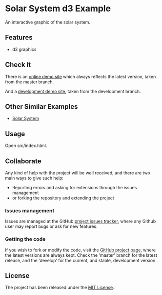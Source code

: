# Solar System d3 Example

An interactive graphic of the solar system.

## Features

- d3 graphics

## Check it

There is an [online demo site][demo-site] which always reflects the latest version, taken from the master branch.

And a [development demo site][demo-site-development], taken from the development branch.

## Other Similar Examples

- [Solar System](https://bl.ocks.org/tlfrd/155feca25ebe85b6f31b56945e912b4e)

## Usage

Open src/index.html.

## Collaborate

Any kind of help with the project will be well received, and there are two main ways to give such help:

- Reporting errors and asking for extensions through the issues management
- or forking the repository and extending the project

### Issues management

Issues are managed at the GitHub [project issues tracker][issues], where any Github user may report bugs or ask for new features.

### Getting the code

If you wish to fork or modify the code, visit the [GitHub project page][scm], where the latest versions are always kept. Check the 'master' branch for the latest release, and the 'develop' for the current, and stable, development version.

## License

The project has been released under the [MIT License][license].

[issues]: https://github.com/Bernardo-MG/solar-system-d3-example/issues
[license]: http://www.opensource.org/licenses/mit-license.php
[scm]: https://github.com/Bernardo-MG/solar-system-d3-example

[demo-site]: https://docs.bernardomg.com/solar-system-d3
[demo-site-development]: https://docs.bernardomg.com/development/solar-system-d3
